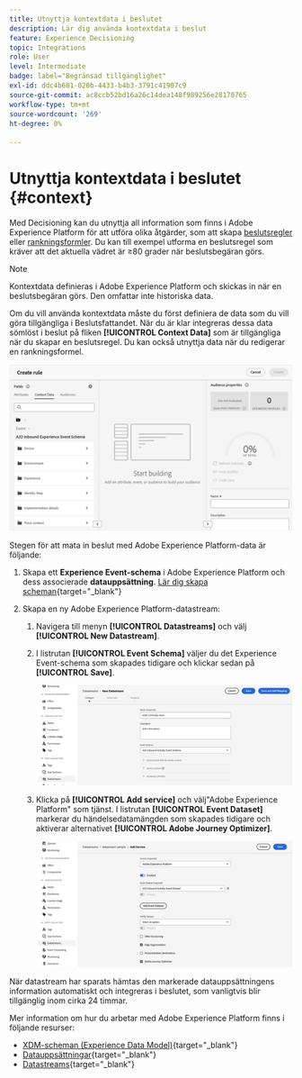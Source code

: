 ```yaml
---
title: Utnyttja kontextdata i beslutet
description: Lär dig använda kontextdata i beslut
feature: Experience Decisioning
topic: Integrations
role: User
level: Intermediate
badge: label="Begränsad tillgänglighet"
exl-id: ddc4b681-020b-4433-b4b3-3791c41907c9
source-git-commit: ac8ccb52bd16a26c14dea148f989256e28170765
workflow-type: tm+mt
source-wordcount: '269'
ht-degree: 0%

---
```


# Utnyttja kontextdata i beslutet {#context}

Med Decisioning kan du utnyttja all information som finns i Adobe Experience Platform för att utföra olika åtgärder, som att skapa [beslutsregler](rules.md) eller [rankningsformler](ranking.md). Du kan till exempel utforma en beslutsregel som kräver att det aktuella vädret är ≥80 grader när beslutsbegäran görs.

>[!NOTE]
>
>Kontextdata definieras i Adobe Experience Platform och skickas in när en beslutsbegäran görs. Den omfattar inte historiska data.

Om du vill använda kontextdata måste du först definiera de data som du vill göra tillgängliga i Beslutsfattandet. När du är klar integreras dessa data sömlöst i beslut på fliken **[!UICONTROL Context Data]** som är tillgängliga när du skapar en beslutsregel. Du kan också utnyttja data när du redigerar en rankningsformel.

![](assets/decision-rules-context.png)

Stegen för att mata in beslut med Adobe Experience Platform-data är följande:

1. Skapa ett **Experience Event-schema** i Adobe Experience Platform och dess associerade **datauppsättning**. [Lär dig skapa scheman](https://experienceleague.adobe.com/en/docs/experience-platform/xdm/ui/resources/schemas){target="_blank"}

1. Skapa en ny Adobe Experience Platform-datastream:

   1. Navigera till menyn **[!UICONTROL Datastreams]** och välj **[!UICONTROL New Datastream]**.

   1. I listrutan **[!UICONTROL Event Schema]** väljer du det Experience Event-schema som skapades tidigare och klickar sedan på **[!UICONTROL Save]**.

      ![](assets/decision-rule-context-datastream.png)

   1. Klicka på **[!UICONTROL Add service]** och välj&quot;Adobe Experience Platform&quot; som tjänst. I listrutan **[!UICONTROL Event Dataset]** markerar du händelsedatamängden som skapades tidigare och aktiverar alternativet **[!UICONTROL Adobe Journey Optimizer]**.

      ![](assets/decision-rules-context-datastream-service.png)

När datastream har sparats hämtas den markerade datauppsättningens information automatiskt och integreras i beslutet, som vanligtvis blir tillgänglig inom cirka 24 timmar.

Mer information om hur du arbetar med Adobe Experience Platform finns i följande resurser:

* [XDM-scheman (Experience Data Model)](https://experienceleague.adobe.com/en/docs/experience-platform/xdm/schema/composition){target="_blank"}
* [Datauppsättningar](https://experienceleague.adobe.com/en/docs/experience-platform/catalog/datasets/overview){target="_blank"}
* [Datastreams](https://experienceleague.adobe.com/en/docs/experience-platform/datastreams/overview){target="_blank"}

